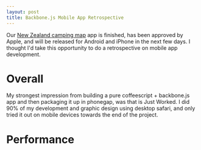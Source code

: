 ```yaml
---
layout: post
title: Backbone.js Mobile App Retrospective
---
```


Our [New Zealand camping map](http://rankers.co.nz/) app is finished, has been approved by Apple, and will be released for Android and iPhone in the next few days. I thought I'd take this opportunity to do a retrospective on mobile app development. 

# Overall

My strongest impression from building a pure coffeescript + backbone.js app and then packaging it up in phonegap, was that is Just Worked. I did 90% of my development and graphic design using desktop safari, and only tried it out on mobile devices towards the end of the project.

# Performance

